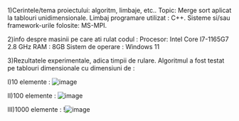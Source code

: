 1)Cerintele/tema proiectului: algoritm, limbaje, etc..
Topic: Merge sort aplicat la tablouri unidimensionale.
Limbaj programare utilizat : C++.
Sisteme si/sau framework-urile folosite: MS-MPI.

2)info despre masinii pe care ati rulat codul :
Procesor: Intel Core I7-1165G7 2.8 GHz
RAM : 8GB
Sistem de operare : Windows 11

3)Rezultatele experimentale, adica timpii de rulare.
Algoritmul a fost testat pe tablouri dimensionale cu dimensiuni de :

I)10 elemente :
![image](https://github.com/user-attachments/assets/2ca86aa0-b0b8-4c12-96f3-f4957dfa76c6)

II)100 elemente :
![image](https://github.com/user-attachments/assets/f7b234c2-a358-4bbe-ab8d-3eec74932205)

III)1000 elemente :
!![image](https://github.com/user-attachments/assets/1a466b27-c2c2-498d-90d9-8ae00bb29b20)


